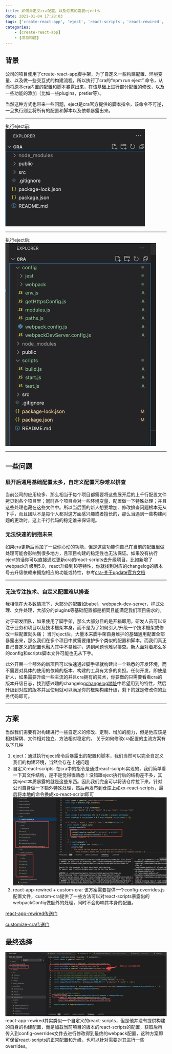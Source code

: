 ```yaml
---
title: 如何自定义cra配置，以及你真的需要eject么
date: 2021-01-04 17:28:03
tags: ['create-react-app', 'eject', 'react-scripts', 'react-rewired', 'custom-cra']
categories: 
    - [create-react-app]
    - [项目构建]
---
```


## 背景
公司的项目使用了create-react-app脚手架，为了自定义一些构建配置、环境变量、以及做一些交互式的构建流程，所以执行了cra的“npm run eject” 命令，从而将原本cra内置的配置和脚本暴露出来，在该基础上进行部分配置的修改，以及一些功能的添加（比如一些plugins，pretier等）。

当然这种方式也带来一些问题，eject是cra官方提供的脚本指令，该命令不可逆，一旦执行则会将所有的配置和脚本以及依赖暴露出来。

---
执行eject前:
![执行eject前](https://raw.githubusercontent.com/kankanbujian/image_host/main/beforeEject.jpg)

---
执行eject后:
![执行eject后](https://raw.githubusercontent.com/kankanbujian/image_host/main/afterEject.jpg)

---
## 一些问题
###  展开后通用基础配置太多，自定义配置冗杂难以排查

当前公司的应用较多、那么相当于每个项目都需要将这些展开后的上千行配置文件拷贝到各个项目里；同时各个项目会对一些环境变量、配置做一下特殊处理；并且这些处理也藏在这些文件中。所以当后面的新人想要增加、修改排查问题根本无从下手，而且团队不是每个人都对这方面感兴趣或者擅长的，那么当遇到一些构建问题的更改时，这上千行代码的稳定谁来保证呢。

###  无法快速的拥抱未来

如果cra更新后添加了一些你心动的功能，但是这些功能你自己在当前的配置里做处理可能会影响到很多地方，且项目构建的稳定性也无法保证。如果没有执行eject的话你可以直接通过更新cra的react-scripts去升级项目，比如新增了webpack升级到5.0，react升级到18等特性，你就找到对应的changelog的版本号去升级依赖来拥抱相应的功能或特性，参考[cra-关于update官方文档](https://create-react-app.dev/docs/updating-to-new-releases)

---

### 无法专注技术、自定义配置难以排查

我相信在大多数情况下，大部分的配置如babel，webpack-dev-server，样式处理、文件处理，大部分的plugins等基础配置都是相同且能满足我们项目需求的。

对于研发团队，如果使用了脚手架，那么大部分目的是开箱即用，研发人员可以专注于业务和项目以及技术框架本身，而不是为了如何引入/升级一个技术框架或修改一些配置就头痛；
当时eject后，大量本来脚手架自身维护的基础通用配置全部暴露出来，那么我们在多个项目中就需要维护多个类似的配置和脚本。而我们真正自己自定义的配置也融入其中不易维护，遇到问题也难以排查。新人面对着那么多的config和scripts脚本文件可能也无从下手。

此外开展一个额外的新项目可以快速通过脚手架就构建出一个熟悉的开发环境，而不需要对具体的使用的依赖的版本、构建的工具有太多的负担。任何开发，即使是新人，如果需要升级一些主流的并且cra拥有的技术，你要做的只需要看看cra的版本升级日志，找到感兴趣的changelog[changelog地址](https://github.com/facebook/create-react-app/blob/main/CHANGELOG.md)中希望用到的特性，然后升级到对应的版本并且使用就可以满足你的框架构建升级，剩下的就是修改你的业务代码即可。

---

## 方案
当然我们需要有对构建进行一些自定义的修改、定制、增加的能力，但是他应该是相对解耦、文件相对独立、方法相对稳定的。
关于如何修改cra配置的主流方案有以下几种
1. eject：通过执行eject命令后暴露出的配置和脚本，我们当然可以完全自定义我们的构建环境，当然会存在上述问题
2. 自定义react-scripts:
在cra中的指令是通过react-scripts实现的，我们简单看一下其文件结构，是不是觉得很熟悉！没错跟eject执行后的结构差不多，其实eject本质暴露的就是这些东西。因此我们完全可以将该仓库拉下来，针对公司自身做一下额外特殊处理，然后再发布到仓库上如xx-react-scripts，最后将本地的命令换成xx-react-script即可
![](https://raw.githubusercontent.com/kankanbujian/image_host/main/react-scripts.jpg)
3. react-app-rewired + custom-cra:
该方案需要提供一个config-overrides.js配置文件，custom-cra提供了一些方法可以对react-scripts暴露出的webpackConfig做额外的处理，同时不会影响其本身的配置。
  
[react-app-rewired传送门](https://github.com/timarney/react-app-rewired)

[customize-cra传送门](https://github.com/arackaf/customize-cra)

## 最终选择

![react-scripts的webpack方法](https://raw.githubusercontent.com/kankanbujian/image_host/main/react-app-rewired.jpg)
react-app-rewired其实类似一个自定义的react-scripts，但是他并没有提供构建的自身的构建配置，而是加载当前项目的版本的react-scripts的配置，获取后再传入到config-overrides文件去进行修改得到最终的webpack配置，这种方案即可保留react-scripts的正常配置和升级，也可以针对需要对其进行一些overrides。